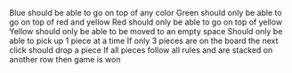 Blue should be able to go on top of any color
Green should only be able to go on top of red and yellow
Red should only be able to go on top of yellow 
Yellow should only be able to be moved to an empty space 
Should only be able to pick up 1 piece at a time
If only 3 pieces are on the board the next click should drop a piece
If all pieces follow all rules and are stacked on another row then game is won
